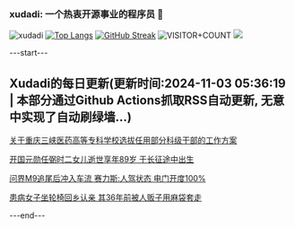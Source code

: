 ### xudadi: 一个热衷开源事业的程序员 👋

![xudadi](https://github-readme-stats-git-masterorgs-github-readme-stats-team.vercel.app/api?username=xudadi)
[![Top Langs](https://github-readme-stats.vercel.app/api/top-langs/?username=xudadi)](https://github.com/anuraghazra/github-readme-stats)
[![GitHub Streak](https://streak-stats.demolab.com?user=xudadi&locale=zh_Hans)](https://git.io/streak-stats)
![VISITOR+COUNT](https://komarev.com/ghpvc/?username=xudadi&label=VISITOR+COUNT)
![](https://raw.githubusercontent.com/xudadi/xudadi/main/assets/github-contribution-grid-snake.svg)


---start---

## Xudadi的每日更新(更新时间:2024-11-03 05:36:19 | 本部分通过Github Actions抓取RSS自动更新, 无意中实现了自动刷绿墙...)

[关于重庆三峡医药高等专科学校选拔任用部分科级干部的工作方案](https://www.gongkaoleida.com/article/2179815)

[开国元勋任弼时二女儿逝世享年89岁 于长征途中出生](https://m.163.com/news/article/JG131QRP053469LG.html)

[问界M9追尾后冲入车流 赛力斯:人驾状态 电门开度100%](https://m.163.com/news/article/JG0LJCAT0514R9P4.html)

[患病女子坐轮椅回乡认亲 其36年前被人贩子用麻袋套走](https://m.163.com/news/article/JG0KGKLO051492T3.html)

---end---

